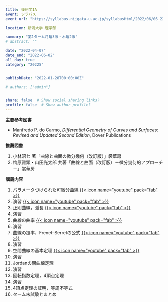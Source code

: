 ```yaml
---
title: 幾何学IA
event: シラバス
event_url: "https://syllabus.niigata-u.ac.jp/syllabusHtml/2022/06/06_221S1516_ja_JP.html"

location: 新潟大学 理学部

summary: "第1ターム月曜3限・木曜2限"
# abstract: ""

date: "2022-04-07"
date_end: "2022-06-02"
all_day: true
category: "2022S"


publishDate: "2022-01-28T00:00:00Z"

# authors: ["admin"]


share: false  # Show social sharing links?
profile: false  # Show author profile?
---
```

**主要参考図書**
- Manfredo P. do Carmo, *Differential Geometry of Curves and Surfaces: Revised and Updated Second Edition*, Dover Publications

**推薦図書**
1. 小林昭七 著「曲線と曲面の微分幾何（改訂版）」裳華房
2. 梅原雅顕・山田光太郎 共著「曲線と曲面（改訂版）－微分幾何的アプローチ－」裳華房

**講義内容**
1. パラメータづけられた可微分曲線
	[{{< icon name="youtube" pack="fab" >}}](https://youtu.be/eDMQbN6N-iY)
2. 演習
	[{{< icon name="youtube" pack="fab" >}}](https://youtu.be/6uOiOYdYosg)
3. 正則曲線，弧長
	[{{< icon name="youtube" pack="fab" >}}](https://youtu.be/F73NAJHGneQ)
4. 演習
5. 曲線の曲率
	[{{< icon name="youtube" pack="fab" >}}](https://youtu.be/mZuo_2WAofI)
6. 演習
7. 曲線の捩率，Frenet–Serretの公式
	[{{< icon name="youtube" pack="fab" >}}](https://youtu.be/oj2XgePrleY)
8. 演習
9. 空間曲線の基本定理
	[{{< icon name="youtube" pack="fab" >}}](https://youtu.be/IfzoLSxcIcQ)
10. 演習
11. Jordanの閉曲線定理
12. 演習
13. 回転指数定理，4頂点定理
14. 演習
15. 4頂点定理の証明，等周不等式
16. ターム末試験とまとめ
